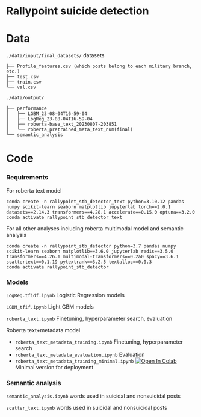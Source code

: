 # Rallypoint suicide detection

# Data

`./data/input/final_datasets/` datasets
```
├── Profile_features.csv (which posts belong to each military branch, etc.)
├── test.csv
├── train.csv
└── val.csv
```

`./data/output/`
  ```
  ├── performance
  │   ├── LGBM_23-08-04T16-59-04
  │   ├── LogReg_23-08-04T16-59-04
  │   ├── roberta-base_text_20230807-203851
  │   └── roberta_pretrained_meta_text_num(final)
  └── semantic_analysis
  ```


# Code

### Requirements
For roberta text model



```
conda create -n rallypoint_stb_detector_text python=3.10.12 pandas numpy scikit-learn seaborn matplotlib jupyterlab torch==2.0.1 datasets==2.14.3 transformers==4.28.1 accelerate==0.15.0 optuna==3.2.0
conda activate rallypoint_stb_detector_text
```

For all other analyses including roberta multimodal model and semantic analysis
```
conda create -n rallypoint_stb_detector python=3.7 pandas numpy scikit-learn seaborn matplotlib==3.6.0 jupyterlab redis==3.5.0 transformers==4.26.1 multimodal-transformers==0.2a0 spacy==3.6.1 scattertext==0.1.19 pytextrank==3.2.5 textalloc==0.0.3
conda activate rallypoint_stb_detector
```

### Models

`LogReg.tfidf.ipynb` Logistic Regression models

`LGBM_tfif.ipynb` Light GBM models

`roberta_text.ipynb` Finetuning, hyperparameter search, evaluation

Roberta text+metadata model
- `roberta_text_metadata_training.ipynb` Finetuning, hyperparameter search
- `roberta_text_metadata_evaluation.ipynb` Evaluation
- `roberta_text_metadata_training_minimal.ipynb` [![Open In Colab](https://colab.research.google.com/assets/colab-badge.svg)](https://colab.research.google.com/github/danielmlow/rallypoint_suicide_detection/blob/main/multimodal_suicide_detector_minimal.ipynb)  Minimal version for deployment

### Semantic analysis

`semantic_analysis.ipynb` words used in suicidal and nonsuicidal posts

`scatter_text.ipynb` words used in suicidal and nonsuicidal posts